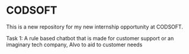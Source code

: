 # CODSOFT
This is a new repository for my new internship opportunity at CODSOFT.

Task 1: A rule based chatbot that is made for customer support or an imaginary tech company, Alvo to aid to customer needs
